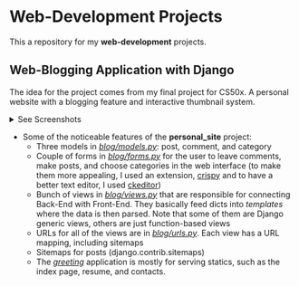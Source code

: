 # Web-Development Projects
This a repository for my **web-development** projects.

## Web-Blogging Application with Django

The idea for the project comes from my final project for CS50x. 
A personal website with a blogging feature and interactive thumbnail system.

<details><summary>See Screenshots</summary>

![Personal Site Index Page](demos/ps-index.png)

![Personal Site Thumbnails](demos/ps-thumbnails.png)

![Personal Site Blog](demos/ps-blog.png)

![Personal Site Detail](demos/ps-detail.png)

![Persona Site Edit](demos/ps-edit.png)

</details>

* Some of the noticeable features of the **personal_site** project:
    * Three models in [*blog/models.py*](https://github.com/dtemir/web-development/blob/master/personal_site/blog/models.py): post, comment, and category
    * Couple of forms in [*blog/forms.py*](https://github.com/dtemir/web-development/blob/master/personal_site/blog/forms.py) for the user to leave comments, 
    make posts, and choose categories in the web interface (to make them more appealing,
    I used an extension, [crispy](https://github.com/django-crispy-forms/django-crispy-forms) 
    and to have a better text editor, I used [ckeditor](https://github.com/ckeditor/ckeditor5))
    * Bunch of views in [*blog/views.py*](https://github.com/dtemir/web-development/blob/master/personal_site/blog/views.py) that are responsible for connecting Back-End with Front-End.
    They basically feed dicts into *templates* where the data is then parsed. 
    Note that some of them are Django generic views, others are just function-based views
    * URLs for all of the views are in [*blog/urls.py*](https://github.com/dtemir/web-development/blob/master/personal_site/blog/urls.py). 
    Each view has a URL mapping, including sitemaps
    * Sitemaps for posts (django.contrib.sitemaps)
    * The [*greeting*](https://github.com/dtemir/web-development/tree/master/personal_site/greeting) application is mostly for serving statics, such as the index page, resume, and contacts.
